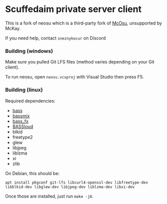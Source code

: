 # Scuffedaim private server client 

This is a fork of neosu which is a third-party fork of [McOsu](https://store.steampowered.com/app/607260/McOsu/), unsupported by McKay.

If you need help, contact `sneznykocur` on Discord

### Building (windows)

Make sure you pulled Git LFS files (method varies depending on your Git client).

To run neosu, open `neosu.vcxproj` with Visual Studio then press F5.

### Building (linux)

Required dependencies:

- [bass](https://www.un4seen.com/download.php?bass24-linux)
- [bassmix](https://www.un4seen.com/download.php?bassmix24-linux)
- [bass_fx](https://www.un4seen.com/download.php?z/0/bass_fx24-linux)
- [BASSloud](https://www.un4seen.com/download.php?bassloud24-linux)
- blkid
- freetype2
- glew
- libjpeg
- liblzma
- xi
- zlib

On Debian, this should be:
```
apt install pkgconf git-lfs libcurl4-openssl-dev libfreetype-dev libblkid-dev libglew-dev libjpeg-dev liblzma-dev libxi-dev
```

Once those are installed, just run `make -j8`.
